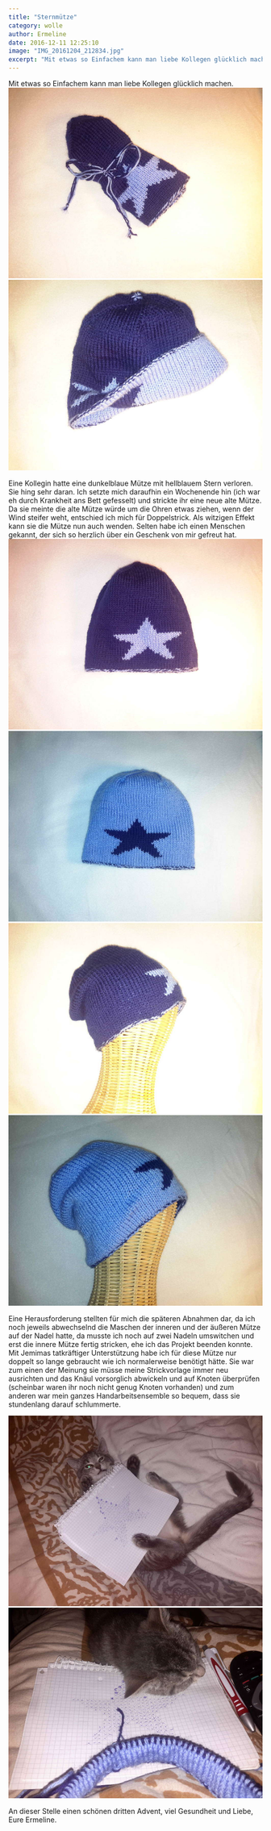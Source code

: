 ```yaml
---
title: "Sternmütze"
category: wolle
author: Ermeline
date: 2016-12-11 12:25:10
image: "IMG_20161204_212834.jpg"
excerpt: "Mit etwas so Einfachem kann man liebe Kollegen glücklich machen."
---
```

Mit etwas so Einfachem kann man liebe Kollegen glücklich machen. 
![Geschenk](IMG_20161204_212834.jpg)
![beidseitig](IMG_20161204_213059.jpg)

Eine Kollegin hatte eine dunkelblaue Mütze mit hellblauem Stern verloren. Sie hing sehr daran. Ich setzte mich daraufhin ein Wochenende hin (ich war eh durch Krankheit ans Bett gefesselt) und strickte ihr eine neue alte Mütze. Da sie meinte die alte Mütze würde um die Ohren etwas ziehen, wenn der Wind steifer weht, entschied ich mich für Doppelstrick. Als witzigen Effekt kann sie die Mütze nun auch wenden. Selten habe ich einen Menschen gekannt, der sich so herzlich über ein Geschenk von mir gefreut hat. 
![dunkelblau mit hellem Stern](IMG_20161204_212853.jpg)
![hellblau mit dunklem Stern](IMG_20161204_212915.jpg)
![getragen mit hellem Stern](IMG_20161204_213032.jpg)
![getragen mit dunklem Stern](IMG_20161204_212942.jpg)

Eine Herausforderung stellten für mich die späteren Abnahmen dar, da ich noch jeweils abwechselnd die Maschen der inneren und der äußeren Mütze auf der Nadel hatte, da musste ich noch auf zwei Nadeln umswitchen und erst die innere Mütze fertig stricken, ehe ich das Projekt beenden konnte. 
Mit Jemimas tatkräftiger Unterstützung habe ich für diese Mütze nur doppelt so lange gebraucht wie ich normalerweise benötigt hätte. Sie war zum einen der Meinung sie müsse meine Strickvorlage immer neu ausrichten und das Knäul vorsorglich abwickeln und auf Knoten überprüfen (scheinbar waren ihr noch nicht genug Knoten vorhanden) und zum anderen war mein ganzes Handarbeitsensemble so bequem, dass sie stundenlang darauf schlummerte. 

![Vorlagenhalter](IMG_20161202_175341.jpg)
![Schlummerkatze](IMG_20161202_162150.jpg)

An dieser Stelle einen schönen dritten Advent, viel Gesundheit und Liebe, Eure Ermeline.

